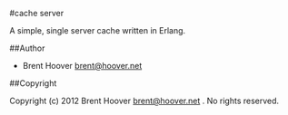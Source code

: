 #cache server

A simple, single server cache written in Erlang.


##Author

* Brent Hoover <brent@hoover.net>

##Copyright

Copyright (c)  2012 Brent Hoover <brent@hoover.net> .  No rights reserved.
